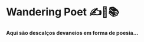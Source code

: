 # Wandering Poet :writing_hand::thinking::books: # 

#### Aqui são descalços devaneios em forma de poesia... #### 

